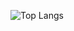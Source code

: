 ![Top Langs](https://github-readme-stats.vercel.app/api/top-langs/?username=JesseOSullivan&layout=compact)
